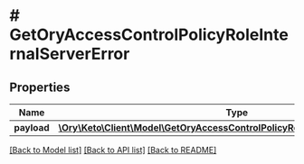 # # GetOryAccessControlPolicyRoleInternalServerError

## Properties

Name | Type | Description | Notes
------------ | ------------- | ------------- | -------------
**payload** | [**\Ory\Keto\Client\Model\GetOryAccessControlPolicyRoleInternalServerErrorBody**](GetOryAccessControlPolicyRoleInternalServerErrorBody.md) |  | [optional] 

[[Back to Model list]](../../README.md#documentation-for-models) [[Back to API list]](../../README.md#documentation-for-api-endpoints) [[Back to README]](../../README.md)


